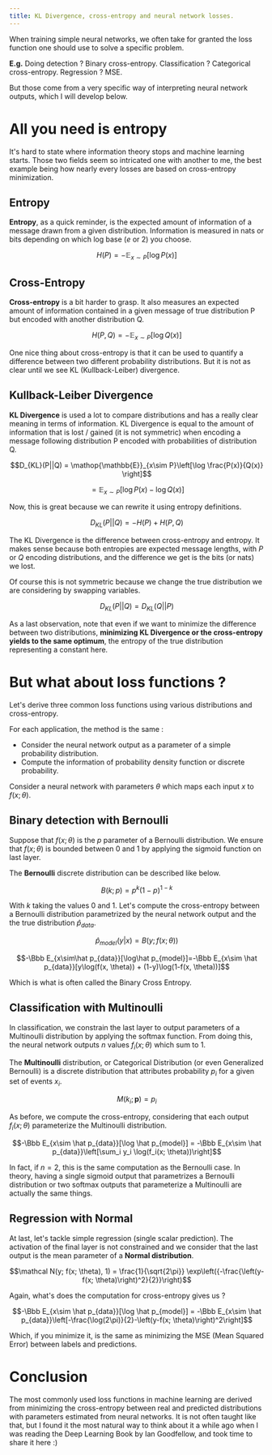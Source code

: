 ```yaml
---
title: KL Divergence, cross-entropy and neural network losses.
---
```


When training simple neural networks, we often take for granted the loss function one should use to solve a specific problem.

**E.g.** Doing detection ? Binary cross-entropy. Classification ? Categorical cross-entropy. Regression ? MSE.

But those come from a very specific way of interpreting neural network outputs, which I will develop below.

# All you need is entropy

It's hard to state where information theory stops and machine learning starts. Those two fields seem so intricated one with another to me, the best example being how nearly every losses are based on cross-entropy minimization. 

## Entropy

**Entropy**, as a quick reminder, is the expected amount of information of a message drawn from a given distribution. Information is measured in nats or bits depending on which log base ($e$ or $2$) you choose.

$$H(P) = -\mathop{\mathbb{E}}_{x\sim P}[\log P(x)]$$

## Cross-Entropy

**Cross-entropy** is a bit harder to grasp. It also measures an expected amount of information contained in a given message of true distribution P but encoded with another distribution Q. 

$$H(P, Q) = -\mathop{\mathbb{E}}_{x\sim P}[\log Q(x)]$$

One nice thing about cross-entropy is that it can be used to quantify a difference between two different probability distributions. But it is not as clear until we see KL (Kullback-Leiber) divergence.

## Kullback-Leiber Divergence

**KL Divergence** is used a lot to compare distributions and has a really clear meaning in terms of information. KL Divergence is equal to the amount of information that is lost / gained (it is not symmetric) when encoding a message following distribution P encoded with probabilities of distribution Q. 

$$D_{KL}(P||Q) = \mathop{\mathbb{E}}_{x\sim P}\left[\log \frac{P(x)}{Q(x)} \right]$$

$$= \mathop{\mathbb{E}}_{x\sim P}\left[\log P(x) - \log Q(x) \right]$$

Now, this is great because we can rewrite it using entropy definitions.

$$D_{KL}(P||Q) = - H(P) + H(P, Q)$$

The KL Divergence is the difference between cross-entropy and entropy. It makes sense because both entropies are expected message lengths, with $P$ or $Q$ encoding distributions, and the difference we get is the bits (or nats) we lost.

Of course this is not symmetric because we change the true distribution we are considering by swapping variables.

$$D_{KL}(P||Q) = D_{KL}(Q||P)$$

As a last observation, note that even if we want to minimize the difference between two distributions, **minimizing KL Divergence or the cross-entropy yields to the same optimum**, the entropy of the true distribution representing a constant here.

# But what about loss functions ? 
Let's derive three common loss functions using various distributions and cross-entropy.

For each application, the method is the same : 
- Consider the neural network output as a parameter of a simple probability distribution.
- Compute the information of probability density function or discrete probability.

Consider a neural network with parameters $\theta$ which maps each input $x$ to $f(x; \theta)$.

## Binary detection with Bernoulli

Suppose that $f(x; \theta)$ is the $p$ parameter of a Bernoulli distribution. We ensure that $f(x; \theta)$ is bounded between $0$ and $1$ by applying the sigmoid function on last layer.

The **Bernoulli** discrete distribution can be described like below.

$$B(k;p)=p^k(1-p)^{1-k}$$

With $k$ taking the values $0$ and $1$.
Let's compute the cross-entropy between a Bernoulli distribution parametrized by the neural network output and the the true distribution $\hat{p}_{data}$.

$$\hat{p}_{model}(y|x) = B(y;f(x; \theta))$$

$$-\Bbb E_{x\sim\hat p_{data}}[\log\hat p_{model}]=-\Bbb E_{x\sim \hat p_{data}}[y\log(f(x, \theta)) + (1-y)\log(1-f(x, \theta))]$$


Which is what is often called the Binary Cross Entropy.

## Classification with Multinoulli
In classification, we constrain the last layer to output parameters of a Multinoulli distribution by applying the softmax function. From doing this, the neural network outputs $n$ values $f_i(x; \theta)$ which sum to $1$.


The **Multinoulli** distribution, or Categorical Distribution (or even Generalized Bernoulli) is a discrete distribution that attributes probability $p_i$ for a given set of events $x_i$.

$$M(k_i;\bm{p}) = p_i$$

As before, we compute the cross-entropy, considering that each output $f_i(x; \theta)$ parameterize the Multinoulli distribution.

$$-\Bbb E_{x\sim \hat p_{data}}[\log \hat p_{model}] = -\Bbb E_{x\sim \hat p_{data}}\left[\sum_i y_i \log(f_i(x; \theta))\right]$$

In fact, if $n=2$, this is the same computation as the Bernoulli case. In theory, having a single sigmoid output that  parametrizes a Bernoulli distribution or two softmax outputs that parameterize a Multinoulli are actually the same things.

## Regression with Normal
At last, let's tackle simple regression (single scalar prediction). The activation of the final layer is not constrained and we consider that the last output is the mean parameter of a **Normal distribution**.

$$\mathcal N(y; f(x; \theta), 1) = \frac{1}{\sqrt{2\pi}} \exp\left({-\frac{\left(y-f(x; \theta)\right)^2}{2}}\right)$$

Again, what's does the computation for cross-entropy gives us ? 

$$-\Bbb E_{x\sim \hat p_{data}}[\log \hat p_{model}] = -\Bbb E_{x\sim \hat p_{data}}\left[-\frac{\log(2\pi)}{2}-\left(y-f(x; \theta)\right)^2\right]$$

Which, if you minimize it, is the same as minimizing the MSE (Mean Squared Error) between labels and predictions.

# Conclusion

The most commonly used loss functions in machine learning are derived from minimizing the cross-entropy between real and predicted distributions with parameters estimated from neural networks. It is not often taught like that, but I found it the most natural way to think about it a while ago when I was reading the Deep Learning Book by Ian Goodfellow, and took time to share it here :)
